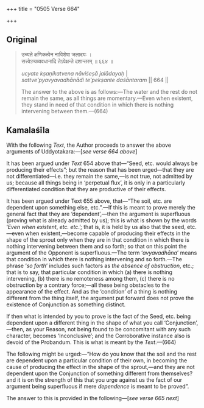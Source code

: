 +++
title = "0505 Verse 664"

+++
## Original 
>
> उच्यते क्षणिकत्वेन नाविशेषा जलादयः ।  
> सत्त्वेऽप्यव्यवधानादि तेऽपेक्षन्ते दशान्तरम् ॥ ६६४ ॥ 
>
> *ucyate kṣaṇikatvena nāviśeṣā jalādayaḥ* \|  
> *sattve'pyavyavadhānādi te'pekṣante daśāntaram* \|\| 664 \|\| 
>
> The answer to the above is as follows:—The water and the rest do not remain the same, as all things are momentary.—Even when existent, they stand in need of that condition in which there is nothing intervening between them.—(664)



## Kamalaśīla

With the following *Text*, the Author proceeds to answer the above arguments of Uddyotakara:—[*see verse 664 above*]

It has been argued under *Text* 654 above that—“Seed, etc. would always be producing their effects”; but the reason that has been urged—that they are not differentiated—i.e. they remain the same,—is not true, not admitted by us; because all things being in ‘perpetual flux’, it is only in a particularly differentiated condition that they are productive of their effects.

It has been argued under Text 655 above, that—“The soil, etc. are dependent upon something else, etc.”.—If this is meant to prove merely the general fact that they are ‘dependent’,—then the argument is superfluous (proving what is already admitted by us); this is what is shown by the words ‘*Even when existent*, *etc. etc*.’; that is, it is held by us also that the seed, etc.—even when existent,—become capable of producing their effects in the shape of the sprout only when they are in that condition in which there is nothing intervening between them and so forth; so that on this point the argument of the Opponent is superfluous.—The term ‘*avyavadhāna*’ means that condition in which there is nothing intervening and so forth.—The phrase ‘*so forth*’ includes such factors as *the absence of obstruction*, etc.; that is to say, that particular condition in which (a) there is nothing intervening, (b) there is no remoteness among them, (c) there is no obstruction by a contrary force;—all these being obstacles to the appearance of the effect. And as the ‘condition’ of a thing is nothing different from the thing itself, the argument put forward does not prove the existence of Conjunction as something distinct.

If then what is intended by you to prove is the fact of the Seed, etc. being dependent upon a different thing in the shape of what you call ‘Conjunction’,—then, as your Reason, not being found to be concomitant with any such character, becomes ‘Inconclusive’; and the Corroborative instance also is devoid of the Probandum. This is what is meant by the *Text*.—(664)

The following might be urged:—“How do you know that the soil and the rest are dependent upon a particular condition of their own, in becoming the cause of producing the effect in the shape of the sprout,—and they are not dependent upon the Conjunction of something different from themselves? and it is on the strength of this that you urge against us the fact of our argument being superfluous if mere *dependence* is meant to be proved”.

The answer to this is provided in the following—[*see verse 665 next*]



